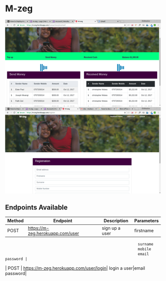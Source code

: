 # M-zeg


![alt tag](https://github.com/mulwa/M-zeg/blob/master/screenshots/transactionppage.png "Main  Navigation")
![alt tag](https://github.com/mulwa/M-zeg/blob/master/screenshots/registation.png "registration")

## Endpoints Available

| Method | Endpoint                        | Description       |Parameters|
| ------ | ------------------------------- | ------------------|----------|
| POST   | https://m-zeg.herokuapp.com/user| sign up a user    |firstname  
                                                                surname  
                                                                mobile  
                                                                email                             password |
| POST   | https://m-zeg.herokuapp.com/user/login| login a user|email 
                                                                password|


